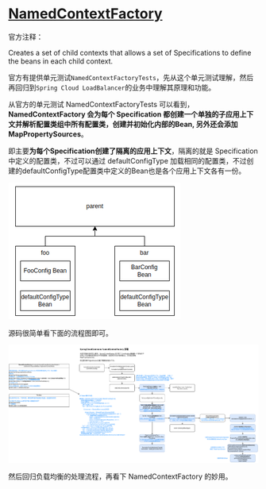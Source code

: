 # [NamedContextFactory](https://github.com/spring-cloud/spring-cloud-commons/blob/main/spring-cloud-context/src/main/java/org/springframework/cloud/context/named/NamedContextFactory.java)

官方注释：

Creates a set of child contexts that allows a set of Specifications to define the beans in each child context.

官方有提供单元测试`NamedContextFactoryTests`，先从这个单元测试理解，然后再回归到`Spring Cloud LoadBalancer`的业务中理解其原理和功能。

从官方的单元测试 NamedContextFactoryTests 可以看到，**NamedContextFactory 会为每个 Specification 都创建一个单独的子应用上下文并解析配置类组中所有配置类，创建并初始化内部的Bean, 另外还会添加 MapPropertySources**。

即主要**为每个Specification创建了隔离的应用上下文**，隔离的就是 Specification 中定义的配置类，不过可以通过 defaultConfigType 加载相同的配置类，不过创建的defaultConfigType配置类中定义的Bean也是各个应用上下文各有一份。

![](../imgs/spring-cloud-commons-NamedContextFactory-1.png)

源码很简单看下面的流程图即可。

![](../imgs/spring-cloud-commons-NamedContextFactory.png)

然后回归负载均衡的处理流程，再看下 NamedContextFactory 的妙用。

